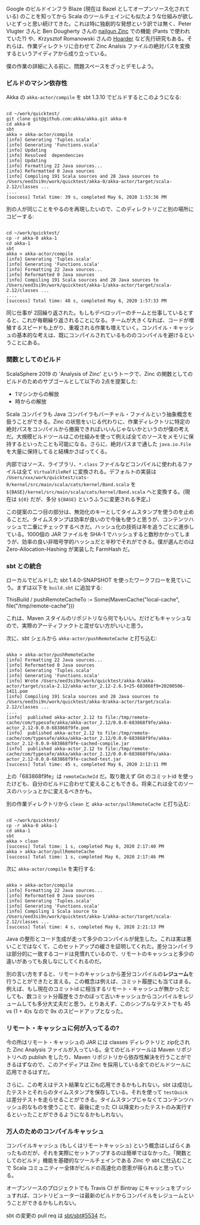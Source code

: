 Google のビルドインフラ Blaze (現在は Bazel としてオープンソース化されている) のことを知ってから Scala のツールチェインにも似たような仕組みが欲しいとずっと思い続けてきた。これは特に独創的な発想という訳では無く、Peter Vlugter さんと Ben Dougherty さんの [nailgun Zinc](https://github.com/typesafehub/zinc/commits/master/src/main/scala/com/typesafe/zinc/SbtAnalysis.scala) での機能 (Pants で使われていた?) や、Krzysztof Romanowski さんの [Hoarder](https://github.com/romanowski/hoarder) など先行研究もある。それらは、作業ディレクトリに合わせて Zinc Analsis ファイルの絶対パスを変換するというアイディアから成り立っている。

僕の作業の詳細に入る前に、問題スペースをざっとデモしよう。

### ビルドのマシン依存性

Akka の `akka-actor/compile` を sbt 1.3.10 でビルドするとこのようになる:

<code>
cd ~/work/quicktest/
git clone git@github.com:akka/akka.git akka-0
cd akka-0
sbt
akka > akka-actor/compile
[info] Generating 'Tuples.scala'
[info] Generating 'Functions.scala'
[info] Updating
[info] Resolved  dependencies
[info] Updating
[info] Formatting 22 Java sources...
[info] Reformatted 0 Java sources
[info] Compiling 191 Scala sources and 28 Java sources to /Users/eed3si9n/work/quicktest/akka-0/akka-actor/target/scala-2.12/classes ...
....
[success] Total time: 39 s, completed May 6, 2020 1:53:36 PM
</code>

別の人が同じことをやるのを再現したいので、このディレクトリごと別の場所にコピーする:

<code>
cd ~/work/quicktest/
cp -r akka-0 akka-1
cd akka-1
sbt
akka > akka-actor/compile
[info] Generating 'Tuples.scala'
[info] Generating 'Functions.scala'
[info] Formatting 22 Java sources...
[info] Reformatted 0 Java sources
[info] Compiling 191 Scala sources and 28 Java sources to /Users/eed3si9n/work/quicktest/akka-1/akka-actor/target/scala-2.12/classes ...
....
[success] Total time: 48 s, completed May 6, 2020 1:57:33 PM
</code>

同じ仕事が 2回繰り返された。もしもデベロッパーのチームと仕事しているとすると、これが毎朝繰り返されることになる。チームが大きくなれば、コードが増殖するスピードも上がり、重複される作業も増えていく。コンパイル・キャッシュの基本的な考えは、既にコンパイルされているもののコンパイルを避けるということにある。

### 関数としてのビルド

ScalaSphere 2019 の 'Analysis of Zinc' というトークで、Zinc の関数としてのビルドのためのサブゴールとして以下の 2点を提案した:

- 1マシンからの解放
- 時からの解放

Scala コンパイラも Java コンパイラもバーチャル・ファイルという抽象概念を扱うことができる。Zinc の状態をいじる代わりに、作業ディレクトリに特定の絶対パスをコンパイルから撤廃できればいいんじゃないかというのが僕の考えだ。大規模ビルドツールはこの仕組みを使って例えば全てのソースをメモリに保持するといったことも可能になる。さらに、絶対パスまで通した `java.io.File` を大量に保持してると結構かさばってくる。

内部ではソース、ライブラリ、`*.class` ファイルなどコンパイルに使われるファイルは全て `VirtualFileRef` に変換される。デフォルトの実装は `/Users/xxx/work/quicktest/cats-0/kernel/src/main/scala/cats/kernel/Band.scala` を `${BASE}/kernel/src/main/scala/cats/kernel/Band.scala` へと変換する。(現在は `${0}` だが、多分 `${BASE}` というふうに変更される予定。)

この提案の二つ目の部分は、無効化のキーとしてタイムスタンプを使うのを止めることだ。タイムスタンプは効率が良いので今後も使うと思うが、コンテンツハッシュで二重にチェックするべきだ。ハッシュ化の技術は年を追うごとに進歩している。1000個の JAR ファイルを SHA-1 でハッシュすると数秒かかってしまうが、効率の良い非暗号学的ハッシュだと半秒でそれができる。僕が選んだのは Zero-Allocation-Hashing が実装した FarmHash だ。

### sbt との統合

ローカルでビルドした sbt 1.4.0-SNAPSHOT を使ったワークフローを見ていこう。まずは以下を `build.sbt` に追加する:

<scala>
ThisBuild / pushRemoteCacheTo := Some(MavenCache("local-cache", file("/tmp/remote-cache")))
</scala>

これは、Maven スタイルのリポジトリなら何でもいい。だけどもキャッシュなので、実際のアーティファクトと混ぜない方がいいと思う。

次に、sbt シェルから `akka-actor/pushRemoteCache` と打ち込む:

<code>
akka > akka-actor/pushRemoteCache
[info] Formatting 22 Java sources...
[info] Reformatted 0 Java sources
[info] Generating 'Tuples.scala'
[info] Generating 'Functions.scala'
[info] Wrote /Users/eed3si9n/work/quicktest/akka-0/akka-actor/target/scala-2.12/akka-actor_2.12-2.6.5+25-683868f9+20200506-1411.pom
[info] Compiling 191 Scala sources and 28 Java sources to /Users/eed3si9n/work/quicktest/akka-0/akka-actor/target/scala-2.12/classes ...
....
[info]  published akka-actor_2.12 to file:/tmp/remote-cache/com/typesafe/akka/akka-actor_2.12/0.0.0-683868f9fe/akka-actor_2.12-0.0.0-683868f9fe.pom
[info]  published akka-actor_2.12 to file:/tmp/remote-cache/com/typesafe/akka/akka-actor_2.12/0.0.0-683868f9fe/akka-actor_2.12-0.0.0-683868f9fe-cached-compile.jar
[info]  published akka-actor_2.12 to file:/tmp/remote-cache/com/typesafe/akka/akka-actor_2.12/0.0.0-683868f9fe/akka-actor_2.12-0.0.0-683868f9fe-cached-test.jar
[success] Total time: 45 s, completed May 6, 2020 2:12:11 PM
</code>

上の「683868f9fe」は `remoteCacheId` だ。取り敢えず Git のコミットid を使ったけども、自分のビルドに合わせて変えることもできる。将来これは全てのソースのハッシュとかに変えるべきかも。

別の作業ディレクトリから `clean` と `akka-actor/pullRemoteCache` と打ち込む:

<code>
cd ~/work/quicktest/
cp -r akka-0 akka-1
cd akka-1
sbt
akka > clean
[success] Total time: 1 s, completed May 6, 2020 2:17:40 PM
akka > akka-actor/pullRemoteCache
[success] Total time: 1 s, completed May 6, 2020 2:17:46 PM
</code>

次に `akka-actor/compile` を実行する:

<code>
akka > akka-actor/compile
[info] Formatting 22 Java sources...
[info] Reformatted 0 Java sources
[info] Generating 'Tuples.scala'
[info] Generating 'Functions.scala'
[info] Compiling 1 Scala source to /Users/eed3si9n/work/quicktest/akka-1/akka-actor/target/scala-2.12/classes ...
[success] Total time: 4 s, completed May 6, 2020 2:21:13 PM
</code>

Java の整形とコード生成が走って多少のコンパイルが発生した。これは実は悪いことではなくて、このセットアップの緩さを証明してくれた。差分コンパイラは部分的に一致するコードは見慣れているので、リモートのキャッシュと多少の違いがあっても良しなにしてくれるのだ。

別の言い方をすると、リモートのキャッシュから差分コンパイルの**レジューム**を行うことができたと言える。この概念は例えば、コミット履歴にも当てはまる。例えば、もし現在のコミットid に相当するリモート・キャッシュが無かったとしても、数コミット分履歴をさかのぼって古いキャッシュからコンパイルをレジュームしても多分大丈夫だと思う。とりあえず、このシンプルなテストでも 45 vs (1 + 4)s なので 9x のスピードアップとなった。

### リモート・キャッシュに何が入ってるの?

今の所はリモート・キャッシュの JAR には classes ディレクトリと zip化された Zinc Analysis ファイルが入っている。全てのビルドツールは Maven リポジトリへの publish をしたり、Maven リポジトリから依存性解決を行うことができるはずなので、このアイディアは Zinc を採用している全てのビルドツールに応用できるはずだ。

さらに、この考えはテスト結果などにも応用できるかもしれない。sbt は成功したテストとそれらのタイムスタンプを保存している。それを使って `testQuick` は差分テストを走らせることができる。タイムスタンプじゃなくてコンテンツハッシュ的なものを使うことで、最後に走った CI 以降変わったテストのみ実行するといったことができるようになるかもしれない。

### 万人のためのコンパイルキャッシュ

コンパイルキャッシュ (もしくはリモートキャッシュ) という概念はしばらくあったものだが、それを実際にセットアップするのは簡単ではなかった。「関数としてのビルド」機能を基礎的なツールチェインである Zinc や sbt に仕込むことで Scala コミュニティー全体がビルドの高速化の恩恵が得られると思っている。

オープンソースのプロジェクトでも Travis CI が Bintray にキャッシュをプッシュすれば、コントリビューターは最新のビルドからコンパイルをレジュームということができるかもしれない。

sbt の変更の pull req は [sbt/sbt#5534](https://github.com/sbt/sbt/pull/5534) だ。
